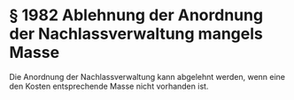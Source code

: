 # § 1982 Ablehnung der Anordnung der Nachlassverwaltung mangels Masse
Die Anordnung der Nachlassverwaltung kann abgelehnt werden, wenn eine den Kosten entsprechende Masse nicht vorhanden ist.